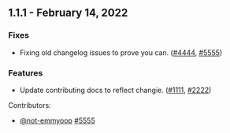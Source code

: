 ## 1.1.1 - February 14, 2022
### Fixes
- Fixing old changelog issues to prove you can. ([#4444](https://github.com/dbt-labs/dbt-core/issues/4444), [#5555](https://github.com/dbt-labs/dbt-core/pull/5555))
### Features
- Update contributing docs to reflect changie. ([#1111](https://github.com/dbt-labs/dbt-core/issues/1111), [#2222](https://github.com/dbt-labs/dbt-core/pull/2222))

Contributors:
- [@not-emmyoop](https://github.com/not-emmyoop) [#5555](https://github.com/dbt-labs/dbt-core/pull/5555)
